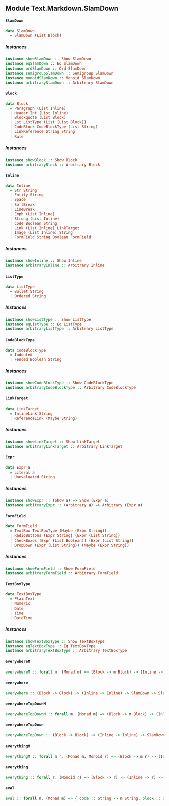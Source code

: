 ## Module Text.Markdown.SlamDown

#### `SlamDown`

``` purescript
data SlamDown
  = SlamDown (List Block)
```

##### Instances
``` purescript
instance showSlamDown :: Show SlamDown
instance eqSlamDown :: Eq SlamDown
instance ordSlamDown :: Ord SlamDown
instance semigroupSlamDown :: Semigroup SlamDown
instance monoidSlamDown :: Monoid SlamDown
instance arbitrarySlamDown :: Arbitrary SlamDown
```

#### `Block`

``` purescript
data Block
  = Paragraph (List Inline)
  | Header Int (List Inline)
  | Blockquote (List Block)
  | Lst ListType (List (List Block))
  | CodeBlock CodeBlockType (List String)
  | LinkReference String String
  | Rule
```

##### Instances
``` purescript
instance showBlock :: Show Block
instance arbitraryBlock :: Arbitrary Block
```

#### `Inline`

``` purescript
data Inline
  = Str String
  | Entity String
  | Space
  | SoftBreak
  | LineBreak
  | Emph (List Inline)
  | Strong (List Inline)
  | Code Boolean String
  | Link (List Inline) LinkTarget
  | Image (List Inline) String
  | FormField String Boolean FormField
```

##### Instances
``` purescript
instance showInline :: Show Inline
instance arbitraryInline :: Arbitrary Inline
```

#### `ListType`

``` purescript
data ListType
  = Bullet String
  | Ordered String
```

##### Instances
``` purescript
instance showListType :: Show ListType
instance eqListType :: Eq ListType
instance arbitraryListType :: Arbitrary ListType
```

#### `CodeBlockType`

``` purescript
data CodeBlockType
  = Indented
  | Fenced Boolean String
```

##### Instances
``` purescript
instance showCodeBlockType :: Show CodeBlockType
instance arbitraryCodeBlockType :: Arbitrary CodeBlockType
```

#### `LinkTarget`

``` purescript
data LinkTarget
  = InlineLink String
  | ReferenceLink (Maybe String)
```

##### Instances
``` purescript
instance showLinkTarget :: Show LinkTarget
instance arbitraryLinkTarget :: Arbitrary LinkTarget
```

#### `Expr`

``` purescript
data Expr a
  = Literal a
  | Unevaluated String
```

##### Instances
``` purescript
instance showExpr :: (Show a) => Show (Expr a)
instance arbitraryExpr :: (Arbitrary a) => Arbitrary (Expr a)
```

#### `FormField`

``` purescript
data FormField
  = TextBox TextBoxType (Maybe (Expr String))
  | RadioButtons (Expr String) (Expr (List String))
  | CheckBoxes (Expr (List Boolean)) (Expr (List String))
  | DropDown (Expr (List String)) (Maybe (Expr String))
```

##### Instances
``` purescript
instance showFormField :: Show FormField
instance arbitraryFormField :: Arbitrary FormField
```

#### `TextBoxType`

``` purescript
data TextBoxType
  = PlainText
  | Numeric
  | Date
  | Time
  | DateTime
```

##### Instances
``` purescript
instance showTextBoxType :: Show TextBoxType
instance eqTextBoxType :: Eq TextBoxType
instance arbitraryTextBoxType :: Arbitrary TextBoxType
```

#### `everywhereM`

``` purescript
everywhereM :: forall m. (Monad m) => (Block -> m Block) -> (Inline -> m Inline) -> SlamDown -> m SlamDown
```

#### `everywhere`

``` purescript
everywhere :: (Block -> Block) -> (Inline -> Inline) -> SlamDown -> SlamDown
```

#### `everywhereTopDownM`

``` purescript
everywhereTopDownM :: forall m. (Monad m) => (Block -> m Block) -> (Inline -> m Inline) -> SlamDown -> m SlamDown
```

#### `everywhereTopDown`

``` purescript
everywhereTopDown :: (Block -> Block) -> (Inline -> Inline) -> SlamDown -> SlamDown
```

#### `everythingM`

``` purescript
everythingM :: forall m r. (Monad m, Monoid r) => (Block -> m r) -> (Inline -> m r) -> SlamDown -> m r
```

#### `everything`

``` purescript
everything :: forall r. (Monoid r) => (Block -> r) -> (Inline -> r) -> SlamDown -> r
```

#### `eval`

``` purescript
eval :: forall m. (Monad m) => { code :: String -> m String, block :: String -> List String -> m String, text :: TextBoxType -> String -> m String, value :: String -> m String, list :: String -> m (List String) } -> SlamDown -> m SlamDown
```


